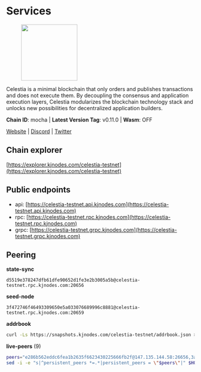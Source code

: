 # Services

<figure><img src="https://raw.githubusercontent.com/kj89/testnet_manuals/main/pingpub/logos/celestia.png" width="150" alt=""><figcaption></figcaption></figure>

Celestia is a minimal blockchain that only orders and publishes transactions and  does not execute them. By decoupling the consensus and application execution layers,  Celestia modularizes the blockchain technology stack and unlocks new possibilities  for decentralized application builders.

**Chain ID**: mocha | **Latest Version Tag**: v0.11.0 | **Wasm**: OFF

[Website](https://celestia.org) | [Discord](https://discord.gg/celestiacommunity) | [Twitter](https://twitter.com/CelestiaOrg)




## Chain explorer
[https://explorer.kjnodes.com/celestia-testnet](https://explorer.kjnodes.com/celestia-testnet)

## Public endpoints

* api: [https://celestia-testnet.api.kjnodes.com](https://celestia-testnet.api.kjnodes.com)
* rpc: [https://celestia-testnet.rpc.kjnodes.com](https://celestia-testnet.rpc.kjnodes.com)
* grpc: [https://celestia-testnet.grpc.kjnodes.com](https://celestia-testnet.grpc.kjnodes.com)

## Peering

**state-sync**

```text
d5519e378247dfb61dfe90652d1fe3e2b3005a5b@celestia-testnet.rpc.kjnodes.com:20656
```

**seed-node**

```text
3f472746f46493309650e5a033076689996c8881@celestia-testnet.rpc.kjnodes.com:20659
```

**addrbook**
```bash
curl -Ls https://snapshots.kjnodes.com/celestia-testnet/addrbook.json > $HOME/.celestia-app/config/addrbook.json
```

**live-peers** (9)
```bash
peers="e286b562eddc6fea1b2635f6623430225666fb2f@147.135.144.58:26656,3ad7f2d36f5e15d902c7aff7a305bea40f03f95c@163.172.111.148:26656,f98ee535cea1baf4a8fa438d1cd4e69ac836791f@65.21.234.47:26826,d5519e378247dfb61dfe90652d1fe3e2b3005a5b@65.109.68.190:20656,78091973241d5638259f518f3b19f6320b7fb451@135.181.119.59:20656,77fe717fc70370c5b1782c136a5bf7ef1e1e7b5d@167.235.233.34:26656,6a03b088a9e183e7faa897afcc6b50c6971a4cd5@159.69.5.164:26656,70a4fcccfc02c8fc0172dd97def0e9d597ffa343@38.242.128.250:26656,e8906342e657ace92e1ed8599f0949da8dd75fbd@146.19.24.52:20656"
sed -i -e "s|^persistent_peers *=.*|persistent_peers = \"$peers\"|" $HOME/.celestia-app/config/config.toml
```
